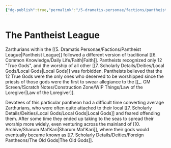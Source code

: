 ```yaml
---
{"dg-publish":true,"permalink":"/5-dramatis-personae/factions/pantheist-league/"}
---
```


# The Pantheist League

Zarthurians within the [[5. Dramatis Personae/Factions/Pantheist League\|Pantheist League]] followed a different version of traditional [[6. Common Knowledge/Daily Life/Faith\|Faith]]. Pantheists recognized only 12 "True Gods", and the worship of all other [[7. Scholarly Details/Deities/Local Gods/Local Gods\|Local Gods]] was forbidden. Pantheists believed that the 12 True Gods were the only ones who deserved to be worshipped since the priests of those gods were the first to swear allegiance to the [[_. GM Screen/!Scratch Notes/Construction Zone/WIP Things/Law of the Loregiver\|Law of the Loregiver]]. 

Devotees of this particular pantheon had a difficult time converting average Zarthurians, who were often quite attached to their local [[7. Scholarly Details/Deities/Local Gods/Local Gods\|Local Gods]] and feared offending them. After some time they ended up taking to the seas to spread their worship more widely, even venturing across the mainland of [[0. Archive/Sharum Mal'Kari\|Sharum Mal'Kari]], where their gods would eventually became known as [[7. Scholarly Details/Deities/Foreign Pantheons/The Old Gods\|The Old Gods]]. 
